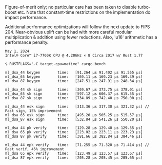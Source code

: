 Figure-of-merit only; no particular care has been taken to disable turbo-boost etc.
Note that constant-time restrictions on the implementation do impact performance.

Additional performance optimizations will follow the next update to FIPS 204.
Near-obvious uplift can be had with more careful modular multiplication & addition
using fewer reductions. Also, 'u16' arithmetic has a performance penalty.

~~~
May 1, 2024
Intel® Core™ i7-7700K CPU @ 4.20GHz × 8 Circa 2017 w/ Rust 1.77

$ RUSTFLAGS="-C target-cpu=native" cargo bench

ml_dsa_44 keygen        time:   [91.264 µs 91.402 µs 91.555 µs]
ml_dsa_65 keygen        time:   [169.11 µs 169.23 µs 169.39 µs]
ml_dsa_87 keygen        time:   [247.51 µs 247.91 µs 248.34 µs]

ml_dsa_44 sk sign       time:   [369.67 µs 373.75 µs 378.01 µs]
ml_dsa_65 sk sign       time:   [597.12 µs 606.37 µs 615.55 µs]
ml_dsa_87 sk sign       time:   [734.89 µs 742.40 µs 750.00 µs]

ml_dsa_44 esk sign      time:   [313.36 µs 317.30 µs 321.32 µs] // Fast sign, 15% improvement
ml_dsa_65 esk sign      time:   [495.20 µs 505.25 µs 515.57 µs]
ml_dsa_87 esk sign      time:   [532.84 µs 541.26 µs 550.20 µs]

ml_dsa 44 pk verify     time:   [129.28 µs 129.40 µs 129.55 µs]
ml_dsa 65 pk verify     time:   [223.02 µs 223.11 µs 223.23 µs]
ml_dsa 87 pk verify     time:   [381.66 µs 382.84 µs 384.46 µs]

ml_dsa 44 epk verify    time:   [71.255 µs 71.320 µs 71.414 µs] // Fast verif, 45% improvement
ml_dsa 65 epk verify    time:   [123.49 µs 123.57 µs 123.67 µs]
ml_dsa 87 epk verify    time:   [205.28 µs 205.45 µs 205.65 µs]
~~~